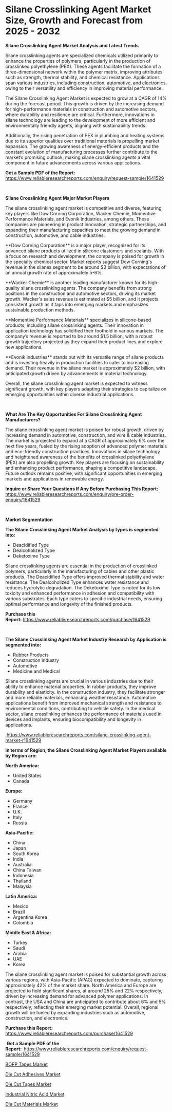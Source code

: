 <p><h1>Silane Crosslinking Agent Market Size, Growth and Forecast from 2025 - 2032</h1></p><p><strong>Silane Crosslinking Agent Market Analysis and Latest Trends</strong></p>
<p><p>Silane crosslinking agents are specialized chemicals utilized primarily to enhance the properties of polymers, particularly in the production of crosslinked polyethylene (PEX). These agents facilitate the formation of a three-dimensional network within the polymer matrix, improving attributes such as strength, thermal stability, and chemical resistance. Applications span various industries, including construction, automotive, and electronics, owing to their versatility and efficiency in improving material performance.</p><p>The Silane Crosslinking Agent Market is expected to grow at a CAGR of 14% during the forecast period. This growth is driven by the increasing demand for high-performance materials in construction and automotive sectors, where durability and resilience are critical. Furthermore, innovations in silane technology are leading to the development of more efficient and environmentally friendly agents, aligning with sustainability trends.</p><p>Additionally, the rising penetration of PEX in plumbing and heating systems due to its superior qualities over traditional materials is propelling market expansion. The growing awareness of energy-efficient products and the constant evolution of manufacturing processes further contribute to the market’s promising outlook, making silane crosslinking agents a vital component in future advancements across various applications.</p></p>
<p><strong>Get a Sample PDF of the Report:&nbsp;</strong> <a href="https://www.reliableresearchreports.com/enquiry/request-sample/1641529?utm_campaign=2227&utm_medium=2&utm_source=Github&utm_content=ia&utm_term=30012025&utm_id=silane-crosslinking-agent">https://www.reliableresearchreports.com/enquiry/request-sample/1641529</a></p>
<p>&nbsp;</p>
<p><strong>Silane Crosslinking Agent Major Market Players</strong></p>
<p><p>The silane crosslinking agent market is competitive and diverse, featuring key players like Dow Corning Corporation, Wacker Chemie, Momentive Performance Materials, and Evonik Industries, among others. These companies are pioneering in product innovation, strategic partnerships, and expanding their manufacturing capacities to meet the growing demand in construction, automotive, and cable industries.</p><p>**Dow Corning Corporation** is a major player, recognized for its advanced silane products utilized in silicone elastomers and sealants. With a focus on research and development, the company is poised for growth in the specialty chemical sector. Market reports suggest Dow Corning's revenue in the silanes segment to be around $3 billion, with expectations of an annual growth rate of approximately 5-6%.</p><p>**Wacker Chemie** is another leading manufacturer known for its high-quality silane crosslinking agents. The company benefits from strong positions in the construction and automotive sectors, driving its market growth. Wacker's sales revenue is estimated at $5 billion, and it projects consistent growth as it taps into emerging markets and emphasizes sustainable production methods.</p><p>**Momentive Performance Materials** specializes in silicone-based products, including silane crosslinking agents. Their innovation in application technology has solidified their foothold in various markets. The company’s revenue is reported to be around $1.5 billion, with a robust growth trajectory projected as they expand their product lines and explore new applications.</p><p>**Evonik Industries** stands out with its versatile range of silane products and is investing heavily in production facilities to cater to increasing demand. Their revenue in the silane market is approximately $2 billion, with anticipated growth driven by advancements in material technology.</p><p>Overall, the silane crosslinking agent market is expected to witness significant growth, with key players adapting their strategies to capitalize on emerging opportunities within diverse industrial applications.</p></p>
<p>&nbsp;</p>
<p><strong>What Are The Key Opportunities For Silane Crosslinking Agent Manufacturers?</strong></p>
<p><p>The silane crosslinking agent market is poised for robust growth, driven by increasing demand in automotive, construction, and wire & cable industries. The market is projected to expand at a CAGR of approximately 6% over the next five years, fueled by the rising adoption of advanced polymer materials and eco-friendly construction practices. Innovations in silane technology and heightened awareness of the benefits of crosslinked polyethylene (PEX) are also propelling growth. Key players are focusing on sustainability and enhancing product performance, shaping a competitive landscape. Future outlook remains positive, with significant opportunities in emerging markets and applications in renewable energy.</p></p>
<p><strong>Inquire or Share Your Questions If Any Before Purchasing This Report:</strong> <a href="https://www.reliableresearchreports.com/enquiry/pre-order-enquiry/1641529?utm_campaign=2227&utm_medium=2&utm_source=Github&utm_content=ia&utm_term=30012025&utm_id=silane-crosslinking-agent">https://www.reliableresearchreports.com/enquiry/pre-order-enquiry/1641529</a></p>
<p>&nbsp;</p>
<p><strong>Market Segmentation</strong></p>
<p><strong>The Silane Crosslinking Agent Market Analysis by types is segmented into:</strong></p>
<p><ul><li>Deacidified Type</li><li>Dealcoholized Type</li><li>Deketoxime Type</li></ul></p>
<p><p>Silane crosslinking agents are essential in the production of crosslinked polymers, particularly in the manufacturing of cables and other plastic products. The Deacidified Type offers improved thermal stability and water resistance. The Dealcoholized Type enhances water resistance and reduces hydrolytic degradation. The Deketoxime Type is noted for its low toxicity and enhanced performance in adhesion and compatibility with various substrates. Each type caters to specific industrial needs, ensuring optimal performance and longevity of the finished products.</p></p>
<p><strong>Purchase this Report:&nbsp;</strong><a href="https://www.reliableresearchreports.com/purchase/1641529?utm_campaign=2227&utm_medium=2&utm_source=Github&utm_content=ia&utm_term=30012025&utm_id=silane-crosslinking-agent">https://www.reliableresearchreports.com/purchase/1641529</a></p>
<p>&nbsp;</p>
<p><strong>The Silane Crosslinking Agent Market Industry Research by Application is segmented into:</strong></p>
<p><ul><li>Rubber Products</li><li>Construction Industry</li><li>Automotive</li><li>Medicine and Medical</li></ul></p>
<p><p>Silane crosslinking agents are crucial in various industries due to their ability to enhance material properties. In rubber products, they improve durability and elasticity. In the construction industry, they facilitate stronger and more reliable materials, enhancing weather resistance. Automotive applications benefit from improved mechanical strength and resistance to environmental conditions, contributing to vehicle safety. In the medical sector, silane crosslinking enhances the performance of materials used in devices and implants, ensuring biocompatibility and longevity in applications.</p></p>
<p><a href="https://www.reliableresearchreports.com/silane-crosslinking-agent-market-r1641529?utm_campaign=2227&utm_medium=2&utm_source=Github&utm_content=ia&utm_term=30012025&utm_id=silane-crosslinking-agent">&nbsp;https://www.reliableresearchreports.com/silane-crosslinking-agent-market-r1641529</a></p>
<p><strong>In terms of Region, the Silane Crosslinking Agent Market Players available by Region are:</strong></p>
<p>
    <p> <strong> North America: </strong>
        <ul>
            <li>United States</li>
            <li>Canada</li>
        </ul>
        </p> 
    <p> <strong> Europe: </strong>
        <ul>
            <li>Germany</li>
            <li>France</li>
            <li>U.K.</li>
            <li>Italy</li>
            <li>Russia</li>
        </ul>
        </p> 
    <p> <strong> Asia-Pacific: </strong>
        <ul>
            <li>China</li>
            <li>Japan</li>
            <li>South Korea</li>
            <li>India</li>
            <li>Australia</li>
            <li>China Taiwan</li>
            <li>Indonesia</li>
            <li>Thailand</li>
            <li>Malaysia</li>
        </ul>
        </p> 
    <p> <strong> Latin America: </strong>
        <ul>
            <li>Mexico</li>
            <li>Brazil</li>
            <li>Argentina Korea</li>
            <li>Colombia</li>
        </ul>
        </p> 
    <p> <strong> Middle East & Africa: </strong>
        <ul>
            <li>Turkey</li>
            <li>Saudi</li>
            <li>Arabia</li>
            <li>UAE</li>
            <li>Korea</li>
        </ul>
    </p>
    </p>
<p><p>The silane crosslinking agent market is poised for substantial growth across various regions, with Asia-Pacific (APAC) expected to dominate, capturing approximately 42% of the market share. North America and Europe are projected to hold significant shares, at around 25% and 22% respectively, driven by increasing demand for advanced polymer applications. In contrast, the USA and China are anticipated to contribute about 6% and 5% respectively, reflecting their emerging market potential. Overall, regional growth will be fueled by expanding industries such as automotive, construction, and electronics.</p></p>
<p><strong>Purchase this Report: </strong><a href="https://www.reliableresearchreports.com/purchase/1641529?utm_campaign=2227&utm_medium=2&utm_source=Github&utm_content=ia&utm_term=30012025&utm_id=silane-crosslinking-agent">https://www.reliableresearchreports.com/purchase/1641529</a></p>
<p>&nbsp;<strong>Get a Sample PDF of the Report:&nbsp;&nbsp;</strong><a href="https://www.reliableresearchreports.com/enquiry/request-sample/1641529?utm_campaign=2227&utm_medium=2&utm_source=Github&utm_content=ia&utm_term=30012025&utm_id=silane-crosslinking-agent">https://www.reliableresearchreports.com/enquiry/request-sample/1641529</a></p>
<p><strong></strong></p>
<p><p><a href="https://github.com/bornergabrielle89/Market-Research-Report-List-1/blob/main/bopp-tapes-market.md?utm_campaign=2227&utm_medium=2&utm_source=Github&utm_content=ia&utm_term=30012025&utm_id=silane-crosslinking-agent">BOPP Tapes Market</a></p><p><a href="https://github.com/PeterParrish5/Market-Research-Report-List-7/blob/main/die-cut-adhesives-market.md?utm_campaign=2227&utm_medium=2&utm_source=Github&utm_content=ia&utm_term=30012025&utm_id=silane-crosslinking-agent">Die Cut Adhesives Market</a></p><p><a href="https://github.com/mcfred89/Market-Research-Report-List-1/blob/main/die-cut-tapes-market.md?utm_campaign=2227&utm_medium=2&utm_source=Github&utm_content=ia&utm_term=30012025&utm_id=silane-crosslinking-agent">Die Cut Tapes Market</a></p><p><a href="https://github.com/comasnickie/Market-Research-Report-List-1/blob/main/industrial-nitric-acid-market.md?utm_campaign=2227&utm_medium=2&utm_source=Github&utm_content=ia&utm_term=30012025&utm_id=silane-crosslinking-agent">Industrial Nitric Acid Market</a></p><p><a href="https://github.com/wileonie19657/Market-Research-Report-List-1/blob/main/die-cut-materials-market.md?utm_campaign=2227&utm_medium=2&utm_source=Github&utm_content=ia&utm_term=30012025&utm_id=silane-crosslinking-agent">Die Cut Materials Market</a></p></p>
